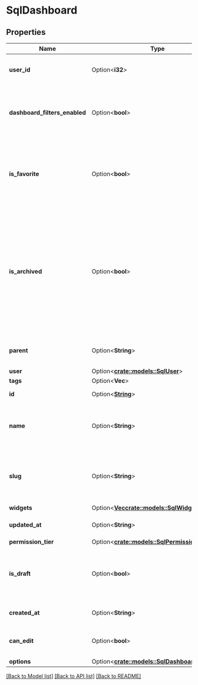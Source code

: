 # SqlDashboard

## Properties

Name | Type | Description | Notes
------------ | ------------- | ------------- | -------------
**user_id** | Option<**i32**> | The ID of the user that created and owns this dashboard. | [optional]
**dashboard_filters_enabled** | Option<**bool**> | In the web application, query filters that share a name are coupled to a single selection box if this value is `true`. | [optional][default to false]
**is_favorite** | Option<**bool**> | Indicates whether this query object appears in the current user's favorites list. This flag determines whether the star icon for favorites is selected. | [optional]
**is_archived** | Option<**bool**> | Indicates whether a dashboard is trashed. Trashed dashboards won't appear in list views.  If this boolean is `true`, the `options` property for this dashboard includes a `moved_to_trash_at` timestamp. Items in trash are permanently deleted after 30 days. | [optional]
**parent** | Option<**String**> | The identifier of the workspace folder containing the object. | [optional][default to folders/HOME]
**user** | Option<[**crate::models::SqlUser**](SqlUser.md)> |  | [optional]
**tags** | Option<**Vec<String>**> |  | [optional]
**id** | Option<[**String**](String.md)> | The ID for this dashboard. | [optional]
**name** | Option<**String**> | The title of the dashboard that appears in list views and at the top of the dashboard page. | [optional]
**slug** | Option<**String**> | URL slug. Usually mirrors the query name with dashes (`-`) instead of spaces. Appears in the URL for this query. | [optional]
**widgets** | Option<[**Vec<crate::models::SqlWidget>**](SqlWidget.md)> |  | [optional]
**updated_at** | Option<**String**> | Timestamp when this dashboard was last updated. | [optional]
**permission_tier** | Option<[**crate::models::SqlPermissionLevel**](SqlPermissionLevel.md)> |  | [optional]
**is_draft** | Option<**bool**> | Whether a dashboard is a draft. Draft dashboards only appear in list views for their owners. | [optional]
**created_at** | Option<**String**> | Timestamp when this dashboard was created. | [optional]
**can_edit** | Option<**bool**> | Whether the authenticated user can edit the query definition. | [optional]
**options** | Option<[**crate::models::SqlDashboardOptions**](SqlDashboardOptions.md)> |  | [optional]

[[Back to Model list]](../README.md#documentation-for-models) [[Back to API list]](../README.md#documentation-for-api-endpoints) [[Back to README]](../README.md)


